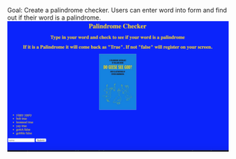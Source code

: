 Goal: Create a palindrome checker. Users can enter word into form and find out if their word is a palindrome.
![alt tag](palindrome.png)
